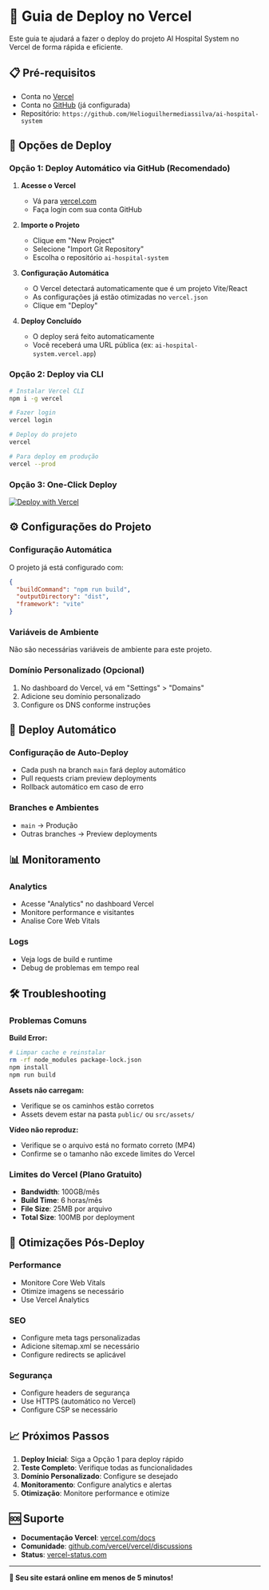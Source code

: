 # 🚀 Guia de Deploy no Vercel

Este guia te ajudará a fazer o deploy do projeto AI Hospital System no Vercel de forma rápida e eficiente.

## 📋 Pré-requisitos

- Conta no [Vercel](https://vercel.com)
- Conta no [GitHub](https://github.com) (já configurada)
- Repositório: `https://github.com/Helioguilhermediassilva/ai-hospital-system`

## 🎯 Opções de Deploy

### Opção 1: Deploy Automático via GitHub (Recomendado)

1. **Acesse o Vercel**
   - Vá para [vercel.com](https://vercel.com)
   - Faça login com sua conta GitHub

2. **Importe o Projeto**
   - Clique em "New Project"
   - Selecione "Import Git Repository"
   - Escolha o repositório `ai-hospital-system`

3. **Configuração Automática**
   - O Vercel detectará automaticamente que é um projeto Vite/React
   - As configurações já estão otimizadas no `vercel.json`
   - Clique em "Deploy"

4. **Deploy Concluído**
   - O deploy será feito automaticamente
   - Você receberá uma URL pública (ex: `ai-hospital-system.vercel.app`)

### Opção 2: Deploy via CLI

```bash
# Instalar Vercel CLI
npm i -g vercel

# Fazer login
vercel login

# Deploy do projeto
vercel

# Para deploy em produção
vercel --prod
```

### Opção 3: One-Click Deploy

[![Deploy with Vercel](https://vercel.com/button)](https://vercel.com/new/clone?repository-url=https://github.com/Helioguilhermediassilva/ai-hospital-system)

## ⚙️ Configurações do Projeto

### Configuração Automática
O projeto já está configurado com:

```json
{
  "buildCommand": "npm run build",
  "outputDirectory": "dist",
  "framework": "vite"
}
```

### Variáveis de Ambiente
Não são necessárias variáveis de ambiente para este projeto.

### Domínio Personalizado (Opcional)
1. No dashboard do Vercel, vá em "Settings" > "Domains"
2. Adicione seu domínio personalizado
3. Configure os DNS conforme instruções

## 🔄 Deploy Automático

### Configuração de Auto-Deploy
- Cada push na branch `main` fará deploy automático
- Pull requests criam preview deployments
- Rollback automático em caso de erro

### Branches e Ambientes
- `main` → Produção
- Outras branches → Preview deployments

## 📊 Monitoramento

### Analytics
- Acesse "Analytics" no dashboard Vercel
- Monitore performance e visitantes
- Analise Core Web Vitals

### Logs
- Veja logs de build e runtime
- Debug de problemas em tempo real

## 🛠️ Troubleshooting

### Problemas Comuns

**Build Error:**
```bash
# Limpar cache e reinstalar
rm -rf node_modules package-lock.json
npm install
npm run build
```

**Assets não carregam:**
- Verifique se os caminhos estão corretos
- Assets devem estar na pasta `public/` ou `src/assets/`

**Vídeo não reproduz:**
- Verifique se o arquivo está no formato correto (MP4)
- Confirme se o tamanho não excede limites do Vercel

### Limites do Vercel (Plano Gratuito)
- **Bandwidth**: 100GB/mês
- **Build Time**: 6 horas/mês
- **File Size**: 25MB por arquivo
- **Total Size**: 100MB por deployment

## 🎯 Otimizações Pós-Deploy

### Performance
- Monitore Core Web Vitals
- Otimize imagens se necessário
- Use Vercel Analytics

### SEO
- Configure meta tags personalizadas
- Adicione sitemap.xml se necessário
- Configure redirects se aplicável

### Segurança
- Configure headers de segurança
- Use HTTPS (automático no Vercel)
- Configure CSP se necessário

## 📈 Próximos Passos

1. **Deploy Inicial**: Siga a Opção 1 para deploy rápido
2. **Teste Completo**: Verifique todas as funcionalidades
3. **Domínio Personalizado**: Configure se desejado
4. **Monitoramento**: Configure analytics e alertas
5. **Otimização**: Monitore performance e otimize

## 🆘 Suporte

- **Documentação Vercel**: [vercel.com/docs](https://vercel.com/docs)
- **Comunidade**: [github.com/vercel/vercel/discussions](https://github.com/vercel/vercel/discussions)
- **Status**: [vercel-status.com](https://vercel-status.com)

---

**🎉 Seu site estará online em menos de 5 minutos!**

